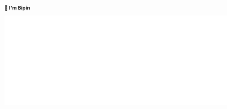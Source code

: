 ### 👋 I'm Bipin

<div align="center">
  <div style="display: flex; align-items: flex-start;">
    <img src="https://raw.githubusercontent.com/rbipin/github-stats/master/generated/overview.svg#gh-dark-mode-only"/>
    <img src="https://raw.githubusercontent.com/rbipin/github-stats/master/generated/overview.svg#gh-light-mode-only"/>
    <img src="https://raw.githubusercontent.com/rbipin/github-stats/master/generated/languages.svg#gh-dark-mode-only" />
    <img src="https://raw.githubusercontent.com/rbipin/github-stats/master/generated/languages.svg#gh-light-mode-only" />
  </div>
</div>



<!--
**rbipin/rbipin** is a ✨ _special_ ✨ repository because its `README.md` (this file) appears on your GitHub profile.

Here are some ideas to get you started:

- 🔭 I’m currently working on ...
- 🌱 I’m currently learning ...
- 👯 I’m looking to collaborate on ...
- 🤔 I’m looking for help with ...
- 💬 Ask me about ...
- 📫 How to reach me: ...
- 😄 Pronouns: ...
- ⚡ Fun fact: ...
-->
